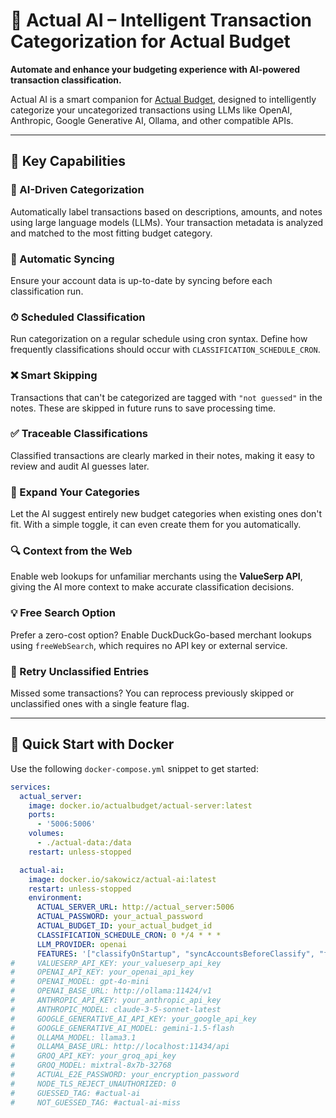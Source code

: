 # 🤖 Actual AI – Intelligent Transaction Categorization for Actual Budget

**Automate and enhance your budgeting experience with AI-powered transaction classification.**

Actual AI is a smart companion for [Actual Budget](https://actualbudget.org), designed to intelligently categorize your uncategorized transactions using LLMs like OpenAI, Anthropic, Google Generative AI, Ollama, and other compatible APIs.

---

## 🌟 Key Capabilities

### 🧠 AI-Driven Categorization
Automatically label transactions based on descriptions, amounts, and notes using large language models (LLMs). Your transaction metadata is analyzed and matched to the most fitting budget category.

### 🔄 Automatic Syncing
Ensure your account data is up-to-date by syncing before each classification run.

### ⏱ Scheduled Classification
Run categorization on a regular schedule using cron syntax. Define how frequently classifications should occur with `CLASSIFICATION_SCHEDULE_CRON`.

### ❌ Smart Skipping
Transactions that can't be categorized are tagged with `"not guessed"` in the notes. These are skipped in future runs to save processing time.

### ✅ Traceable Classifications
Classified transactions are clearly marked in their notes, making it easy to review and audit AI guesses later.

### 🌱 Expand Your Categories
Let the AI suggest entirely new budget categories when existing ones don't fit. With a simple toggle, it can even create them for you automatically.

### 🔍 Context from the Web
Enable web lookups for unfamiliar merchants using the **ValueSerp API**, giving the AI more context to make accurate classification decisions.

### 💡 Free Search Option
Prefer a zero-cost option? Enable DuckDuckGo-based merchant lookups using `freeWebSearch`, which requires no API key or external service.

### 🔁 Retry Unclassified Entries
Missed some transactions? You can reprocess previously skipped or unclassified ones with a single feature flag.

---

## 🚀 Quick Start with Docker

Use the following `docker-compose.yml` snippet to get started:

```yaml
services:
  actual_server:
    image: docker.io/actualbudget/actual-server:latest
    ports:
      - '5006:5006'
    volumes:
      - ./actual-data:/data
    restart: unless-stopped

  actual-ai:
    image: docker.io/sakowicz/actual-ai:latest
    restart: unless-stopped
    environment:
      ACTUAL_SERVER_URL: http://actual_server:5006
      ACTUAL_PASSWORD: your_actual_password
      ACTUAL_BUDGET_ID: your_actual_budget_id
      CLASSIFICATION_SCHEDULE_CRON: 0 */4 * * *
      LLM_PROVIDER: openai
      FEATURES: '["classifyOnStartup", "syncAccountsBeforeClassify", "freeWebSearch", "suggestNewCategories"]'
#     VALUESERP_API_KEY: your_valueserp_api_key
#     OPENAI_API_KEY: your_openai_api_key
#     OPENAI_MODEL: gpt-4o-mini
#     OPENAI_BASE_URL: http://ollama:11424/v1
#     ANTHROPIC_API_KEY: your_anthropic_api_key
#     ANTHROPIC_MODEL: claude-3-5-sonnet-latest
#     GOOGLE_GENERATIVE_AI_API_KEY: your_google_api_key
#     GOOGLE_GENERATIVE_AI_MODEL: gemini-1.5-flash
#     OLLAMA_MODEL: llama3.1
#     OLLAMA_BASE_URL: http://localhost:11434/api
#     GROQ_API_KEY: your_groq_api_key
#     GROQ_MODEL: mixtral-8x7b-32768
#     ACTUAL_E2E_PASSWORD: your_encryption_password
#     NODE_TLS_REJECT_UNAUTHORIZED: 0
#     GUESSED_TAG: #actual-ai
#     NOT_GUESSED_TAG: #actual-ai-miss
